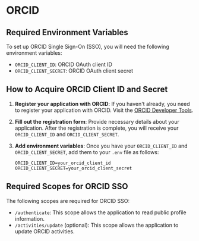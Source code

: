# ORCID

## Required Environment Variables

To set up ORCID Single Sign-On (SSO), you will need the following environment variables:

- `ORCID_CLIENT_ID`: ORCID OAuth client ID
- `ORCID_CLIENT_SECRET`: ORCID OAuth client secret

## How to Acquire ORCID Client ID and Secret

1. **Register your application with ORCID**: If you haven't already, you need to register your application with ORCID. Visit the [ORCID Developer Tools](https://orcid.org/content/register-client-application).

2. **Fill out the registration form**: Provide necessary details about your application. After the registration is complete, you will receive your `ORCID_CLIENT_ID` and `ORCID_CLIENT_SECRET`.

3. **Add environment variables**: Once you have your `ORCID_CLIENT_ID` and `ORCID_CLIENT_SECRET`, add them to your `.env` file as follows:

    ```plaintext
    ORCID_CLIENT_ID=your_orcid_client_id
    ORCID_CLIENT_SECRET=your_orcid_client_secret
    ```

## Required Scopes for ORCID SSO

The following scopes are required for ORCID SSO:

- `/authenticate`: This scope allows the application to read public profile information.
- `/activities/update` (optional): This scope allows the application to update ORCID activities.
